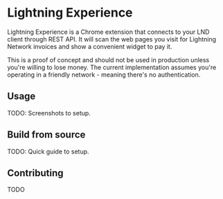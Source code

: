 # Lightning Experience
Lightning Experience is a Chrome extension that connects to your LND client through REST API. It will scan the web pages you visit for Lightning Network invoices and show a convenient widget to pay it.

This is a proof of concept and should not be used in production unless you're willing to lose money. The current implementation assumes you're operating in a friendly network - meaning there's no authentication.

## Usage
TODO: Screenshots to setup.

## Build from source
TODO: Quick guide to setup.

## Contributing
TODO
